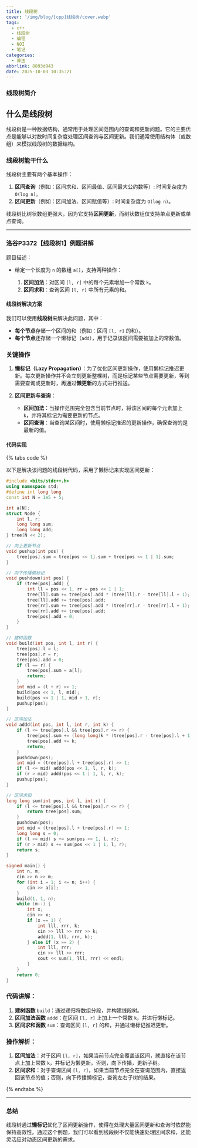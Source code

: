 ```yaml
---
title: 线段树
cover: '/img/blog/[cpp]线段树/cover.webp'
tags:
  - c++
  - 线段树
  - 编程
  - NOI
  - 笔记
categories:
  - 算法
abbrlink: 8893d943
date: 2025-10-03 10:35:21
---
```


### 线段树简介

## 什么是线段树

线段树是一种数据结构，通常用于处理区间范围内的查询和更新问题。它的主要优点是能够以对数时间复杂度处理区间查询与区间更新。我们通常使用结构体（或数组）来模拟线段树的数据结构。

### 线段树能干什么

线段树主要有两个基本操作：

1. **区间查询**（例如：区间求和、区间最值、区间最大公约数等）: 时间复杂度为 `O(log n)`。
2. **区间更新**（例如：区间加法、区间赋值等）: 时间复杂度为 `O(log n)`。

线段树比树状数组更强大，因为它支持**区间更新**，而树状数组仅支持单点更新或单点查询。

---

### 洛谷P3372【线段树1】例题讲解

题目描述：

* 给定一个长度为 `n` 的数组 `a[]`，支持两种操作：

  1. **区间加法**：对区间 `[l, r]` 中的每个元素增加一个常数 `k`。
  2. **区间求和**：查询区间 `[l, r]` 中所有元素的和。

#### 线段树解决方案

我们可以使用**线段树**来解决此问题，其中：

* **每个节点**存储一个区间的和（例如：区间 `[l, r]` 的和）。
* **每个节点**还存储一个懒标记（`add`），用于记录该区间需要被加上的常数值。

### 关键操作

1. **懒标记（Lazy Propagation）**：为了优化区间更新操作，使用懒标记推迟更新。每次更新操作并不会立刻更新整棵树，而是标记某些节点需要更新，等到需要查询或更新时，再通过**懒更新**的方式进行推送。

2. **区间更新与查询**：

   * **区间加法**：当操作范围完全包含当前节点时，将该区间的每个元素加上 `k`，并将其标记为需要更新的节点。
   * **区间查询**：当查询某区间时，使用懒标记推迟的更新操作，确保查询的是最新的值。

#### 代码实现

{% tabs code %}

<!-- tab 代码 -->

以下是解决该问题的线段树代码，采用了懒标记来实现区间更新：

```cpp
#include <bits/stdc++.h>
using namespace std;
#define int long long
const int N = 1e5 + 5;

int a[N];
struct Node {
    int l, r;
    long long sum;
    long long add;
} tree[N << 2];

// 向上更新节点
void pushup(int pos) {
    tree[pos].sum = tree[pos << 1].sum + tree[pos << 1 | 1].sum;
}

// 向下传播懒标记
void pushdown(int pos) {
    if (tree[pos].add) {
        int ll = pos << 1, rr = pos << 1 | 1;
        tree[ll].sum += tree[pos].add * (tree[ll].r - tree[ll].l + 1);
        tree[ll].add += tree[pos].add;
        tree[rr].sum += tree[pos].add * (tree[rr].r - tree[rr].l + 1);
        tree[rr].add += tree[pos].add;
        tree[pos].add = 0;
    }
}

// 建树函数
void build(int pos, int l, int r) {
    tree[pos].l = l;
    tree[pos].r = r;
    tree[pos].add = 0;
    if (l == r) {
        tree[pos].sum = a[l];
        return;
    }
    int mid = (l + r) >> 1;
    build(pos << 1, l, mid);
    build(pos << 1 | 1, mid + 1, r);
    pushup(pos);
}

// 区间加法
void addd(int pos, int l, int r, int k) {
    if (l <= tree[pos].l && tree[pos].r <= r) {
        tree[pos].sum += (long long)k * (tree[pos].r - tree[pos].l + 1);
        tree[pos].add += k;
        return;
    }
    pushdown(pos);
    int mid = (tree[pos].l + tree[pos].r) >> 1;
    if (l <= mid) addd(pos << 1, l, r, k);
    if (r > mid) addd(pos << 1 | 1, l, r, k);
    pushup(pos);
}

// 区间求和
long long sum(int pos, int l, int r) {
    if (l <= tree[pos].l && tree[pos].r <= r) {
        return tree[pos].sum;
    }
    pushdown(pos);
    int mid = (tree[pos].l + tree[pos].r) >> 1;
    long long s = 0;
    if (l <= mid) s += sum(pos << 1, l, r);
    if (r > mid) s += sum(pos << 1 | 1, l, r);
    return s;
}

signed main() {
    int n, m;
    cin >> n >> m;
    for (int i = 1; i <= n; i++) {
        cin >> a[i];
    }
    build(1, 1, n);
    while (m--) {
        int x;
        cin >> x;
        if (x == 1) {
            int lll, rrr, k;
            cin >> lll >> rrr >> k;
            addd(1, lll, rrr, k);
        } else if (x == 2) {
            int lll, rrr;
            cin >> lll >> rrr;
            cout << sum(1, lll, rrr) << endl;
        }
    }
    return 0;
}
```

<!-- endtab -->

<!-- tab 解析 -->

### 代码讲解：

1. **建树函数** `build`：通过递归将数组分段，并构建线段树。
2. **区间加法函数** `addd`：在区间 `[l, r]` 上加上一个常数 `k`，并进行懒标记。
3. **区间求和函数** `sum`：查询区间 `[l, r]` 的和，并通过懒标记推迟更新。

### 操作解析：

1. **区间加法**：对于区间 `[l, r]`，如果当前节点完全覆盖该区间，就直接在该节点上加上常数 `k`，并标记为懒更新。否则，向下传播，更新子树。
2. **区间求和**：对于查询区间 `[l, r]`，如果当前节点完全在查询范围内，直接返回该节点的值；否则，向下传播懒标记，查询左右子树的结果。

<!-- endtab -->

{% endtabs %}

---

### 总结

线段树通过**懒标记**优化了区间更新操作，使得在处理大量区间更新和查询时依然能保持高效性。通过这个例题，我们可以看到线段树不仅能快速处理区间求和，还能灵活应对动态区间更新的需求。
